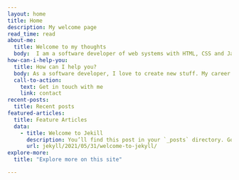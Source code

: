 ```yaml
---
layout: home
title: Home
description: My welcome page
read_time: read
about-me: 
  title: Welcome to my thoughts
  body:  I am a software developer of web systems with HTML, CSS and JavaScript. I currently use a Vue.JS framework with Nuxt.Js and I have experience with Ruby on Rails and Node.JS (with TypeORM) on backend. I started my journey at the Federal University of Rio de Janeiro studying Engraving UFRJ. I also take classes in Computer Science, where I became part of the junior computer enterprise, EJCM. Where I had experiences with mobile development for android and IOS, as well as the opportunity to manage a project from software prioritization to final execution. At lemoneyway I work as a developer getting deeper and deeper into good programming practices and solving challenges in the cashback market. And I m collaboration on Computer Science museum from UFRJ. To time to time i create some projects for arduino. I'm currently working as a backend with Elixir at Stone fintech for payments and bank accounts.
how-can-i-help-you: 
  title: How can I help you?
  body: As a software developer, I love to create new stuff. My career is mostly in web development. I all so do a lot of electronic art with Arduino and digital art in general.Put simply I can help you transform ideas on paper into reality. 
  call-to-action: 
    text: Get in touch with me
    link: contact
recent-posts: 
  title: Recent posts
featured-articles:
  title: Feature Articles
  data: 
    - title: Welcome to Jekill
      description: You’ll find this post in your `_posts` directory. Go ahead and edit it and re-build the site to see your changes. You can rebuild the site in many different ways, but the most common way is to run `jekyll serve`, which launches a web server and auto-regenerates your site when a file is updated.
      url: jekyll/2021/05/31/welcome-to-jekyll/
explore-more: 
  title: "Explore more on this site"

---
```

